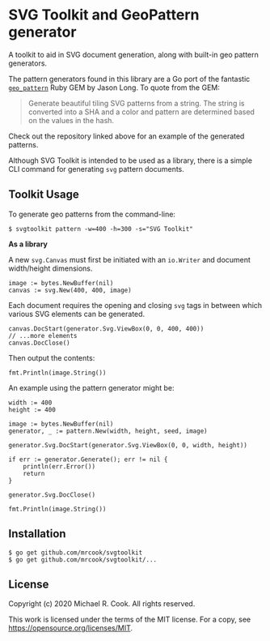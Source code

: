 # SVG Toolkit and GeoPattern generator

A toolkit to aid in SVG document generation, along with built-in geo pattern generators.

The pattern generators found in this library are a Go port of the fantastic
[`geo_pattern`](https://github.com/jasonlong/geo_pattern/) Ruby GEM by Jason Long.
To quote from the GEM:

> Generate beautiful tiling SVG patterns from a string. The string is converted into
> a SHA and a color and pattern are determined based on the values in the hash.

Check out the repository linked above for an example of the generated patterns.

Although SVG Toolkit is intended to be used as a library, there is a simple CLI
command for generating `svg` pattern documents.


## Toolkit Usage

To generate geo patterns from the command-line:

    $ svgtoolkit pattern -w=400 -h=300 -s="SVG Toolkit"


**As a library**

A new `svg.Canvas` must first be initiated with an `io.Writer` and document
width/height dimensions.

	image := bytes.NewBuffer(nil)
	canvas := svg.New(400, 400, image)

Each document requires the opening and closing `svg` tags in between which
various SVG elements can be generated.

	canvas.DocStart(generator.Svg.ViewBox(0, 0, 400, 400))
	// ...more elements
	canvas.DocClose()

Then output the contents:

	fmt.Println(image.String())

An example using the pattern generator might be:

    width := 400
    height := 400

	image := bytes.NewBuffer(nil)
	generator, _ := pattern.New(width, height, seed, image)

	generator.Svg.DocStart(generator.Svg.ViewBox(0, 0, width, height))

	if err := generator.Generate(); err != nil {
		println(err.Error())
		return
	}

	generator.Svg.DocClose()

	fmt.Println(image.String())


## Installation

    $ go get github.com/mrcook/svgtoolkit
    $ go get github.com/mrcook/svgtoolkit/...


## License

Copyright (c) 2020 Michael R. Cook. All rights reserved.

This work is licensed under the terms of the MIT license.
For a copy, see <https://opensource.org/licenses/MIT>.

